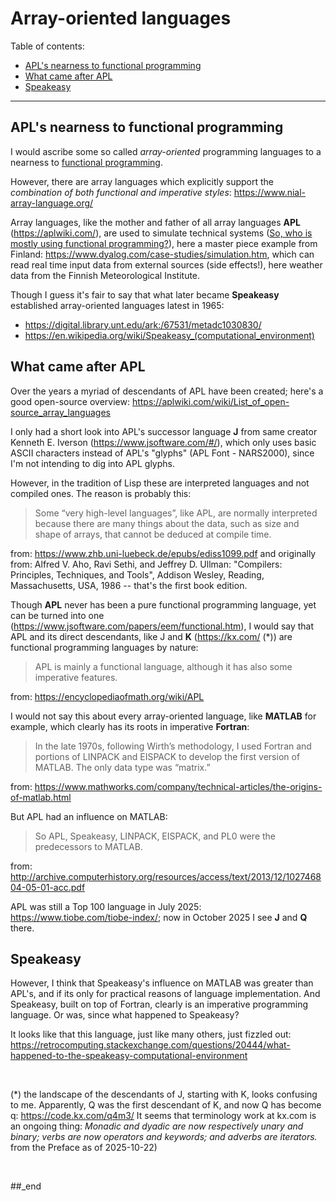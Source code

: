 # Array-oriented languages

Table of contents:

- [APL's nearness to functional programming](#apls-nearness-to-functional-programming)
- [What came after APL](#what-came-after-apl)
- [Speakeasy](#speakeasy)

---

## APL's nearness to functional programming

I would ascribe some so called _array-oriented_ programming languages to a nearness to [functional programming](https://github.com/practicalcomputerscience/MicrobenchmarkGPHLlanguages/tree/main/03%20-%20source%20code/02%20-%20functional%20languages#functional-languages).

However, there are array languages which explicitly support the _combination of both functional and imperative styles_: https://www.nial-array-language.org/

Array languages, like the mother and father of all array languages **APL** (https://aplwiki.com/), are used to simulate technical systems ([So, who is mostly using functional programming?](https://github.com/practicalcomputerscience/MicrobenchmarkGPHLlanguages/tree/main/03%20-%20source%20code/02%20-%20functional%20languages#so-who-is-mostly-using-functional-programming)), here a master piece example from Finland: https://www.dyalog.com/case-studies/simulation.htm, which can read real time input data from external sources (side effects!), here weather data from the Finnish Meteorological Institute.

Though I guess it's fair to say that what later became **Speakeasy** established array-oriented languages latest in 1965:

- https://digital.library.unt.edu/ark:/67531/metadc1030830/
- https://en.wikipedia.org/wiki/Speakeasy_(computational_environment)

## What came after APL

Over the years a myriad of descendants of APL have been created; here's a good open-source overview: https://aplwiki.com/wiki/List_of_open-source_array_languages

I only had a short look into APL's successor language **J** from same creator Kenneth E. Iverson (https://www.jsoftware.com/#/), which only uses basic ASCII characters instead of APL's "glyphs" (APL Font - NARS2000), since I'm not intending to dig into APL glyphs.

However, in the tradition of Lisp these are interpreted languages and not compiled ones. The reason is probably this:

> Some “very high-level languages”, like APL, are normally interpreted because there are many things about the data, such as size and shape of arrays, that cannot be deduced at compile time.

from: https://www.zhb.uni-luebeck.de/epubs/ediss1099.pdf and originally from: Alfred V. Aho, Ravi Sethi, and Jeffrey D. Ullman: "Compilers: Principles, Techniques, and Tools", Addison Wesley, Reading, Massachusetts, USA, 1986 -- that's the first book edition.

Though **APL** never has been a pure functional programming language, yet can be turned into one (https://www.jsoftware.com/papers/eem/functional.htm), I would say that APL and its direct descendants, like J and **K** (https://kx.com/ (*)) are functional programming languages by nature:

> APL is mainly a functional language, although it has also some imperative features.

from: https://encyclopediaofmath.org/wiki/APL

I would not say this about every array-oriented language, like **MATLAB** for example, which clearly has its roots in imperative **Fortran**:

> In the late 1970s, following Wirth’s methodology, I used Fortran and portions of LINPACK and EISPACK to develop the first version of MATLAB. The only data type was “matrix.”

from: https://www.mathworks.com/company/technical-articles/the-origins-of-matlab.html

But APL had an influence on MATLAB:

> So APL, Speakeasy, LINPACK, EISPACK, and PL0 were the predecessors to MATLAB.

from: http://archive.computerhistory.org/resources/access/text/2013/12/102746804-05-01-acc.pdf

APL was still a Top 100 language in July 2025: https://www.tiobe.com/tiobe-index/; now in October 2025 I see **J** and **Q** there.

## Speakeasy

However, I think that Speakeasy's influence on MATLAB was greater than APL's, and if its only for practical reasons of language implementation. And Speakeasy, built on top of Fortran, clearly is an imperative programming language. Or was, since what happened to Speakeasy?

It looks like that this language, just like many others, just fizzled out: https://retrocomputing.stackexchange.com/questions/20444/what-happened-to-the-speakeasy-computational-environment


<br/>

(*) the landscape of the descendants of J, starting with K, looks confusing to me. Apparently, Q was the first descendant of K, and now Q has become q: https://code.kx.com/q4m3/ It seems that terminology work at kx.com is an ongoing thing: _Monadic and dyadic are now respectively unary and binary; verbs are now operators and keywords; and adverbs are iterators._ from the Preface as of 2025-10-22)

<br/>

##_end

